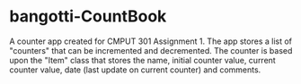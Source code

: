 # bangotti-CountBook

A counter app created for CMPUT 301 Assignment 1. The app stores a list of "counters" that can be incremented and decremented. The counter is based upon the "Item" class that stores the name, initial counter value, current counter value, date (last update on current counter) and comments. 
